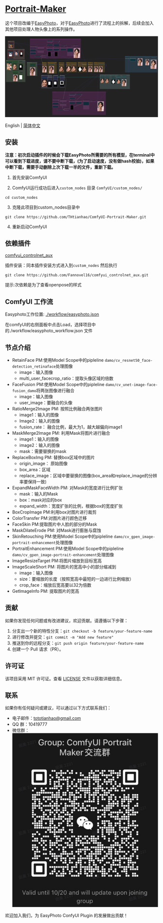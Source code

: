 # [Portrait-Maker](https://github.com/THtianhao/ComfyUI-Portrait-Maker)

这个项目改编于[EasyPhoto](https://github.com/aigc-apps/sd-webui-EasyPhoto)，对于[EasyPhoto](https://github.com/aigc-apps/sd-webui-EasyPhoto)进行了流程上的拆解，后续会加入其他项目处理人物头像上的系列操作。

![](./images/easyphoto.png)

English | [简体中文](./README_zh-CN.md)

## 安装

**注意：初次启动插件的时候会下载EasyPhoto所需要的所有模型，在terminal中可以看到下载进度，请不要中断下载，(为了启动速度，没有做hash校验)，如果中断下载，需要手动删除上次下载一半的文件，重新下载。**

1. 首先安装ComfyUI

2. ComfyUI运行成功后进入`custom_nodes` 目录 `ComfyUI/custom_nodes/`

```
cd custom_nodes
```

3. 克隆此项目到custom_nodes目录中

```
git clone https://github.com/THtianhao/ComfyUI-Portrait-Maker.git
```

4. 重新启动ComfyUI



## 依赖插件

[comfyui_controlnet_aux](https://github.com/Fannovel16/comfyui_controlnet_aux)

插件安装：同本插件安装方式进入到`custom_nodes` 然后执行

```
git clone https://github.com/Fannovel16/comfyui_controlnet_aux.git
```

提示:次依赖是为了查看openpose的样式

## ComfyUI 工作流

Easyphoto工作位置: [./workflow/easyphoto.json](./workflows/easyphoto.json )

在comfyUI的右侧面板中点击Load，选择项目中的./workflow/easyphoto_workflow.json 文件


## 节点介绍

* RetainFace PM:使用Model Scope中的pipleline `damo/cv_resnet50_face-detection_retinaface`处理图像
	* image：输入图像
	* multi_user_facecrop_ratio：提取头像区域的倍数
* FaceFusion PM:使用Model Scope中的pipleline `damo/cv_unet-image-face-fusion_damo`将两张图像进行融合
	* image：输入图像
	* user_image：要融合的头像
* RatioMerge2Image PM: 按照比例融合两张图片
	* image1：输入的图像
	* Image2：输入的图像
	* fusion_rate： 融合比例，最大为1，越大越偏向image1
* MaskMerge2Image PM: 利用Mask将图片进行融合
	* image1：输入的图像
	* image2：输入的图像
	* mask：需要替换的mask
* ReplaceBoxImg PM: 替换box区域中的图片
	* origin_image： 原始图像
	* box_area：区域
	* replace_image：区域中要替换的图像(box_area和replace_image的分辨率要保持一致)
* ExpandMaskFaceWidth PM: 对Mask的宽度进行比例扩张
	* mask：输入的Mask
	* box：mask对应的box
	* expand_width：宽度扩张的比例，根据box的宽度扩张
* BoxCropImage PM:利用box对图片进行裁剪
* ColorTransfer PM:对图片进行颜色迁移
* FaceSkin PM:提取图片中人脸的部分的Mask
* MaskDilateErode PM: 对Mask进行膨胀与腐蚀
* SkinRetouching PM:使用Model Scope中的pipleline `damo/cv_gpen_image-portrait-enhancement`处理图像
* PortraitEnhancement PM:使用Model Scope中的pipleline `damo/cv_gpen_image-portrait-enhancement`处理图像
* ImageResizeTarget PM:将图片缩放到目标宽高
* ImageScaleShort PM: 将图片的宽高中小的部分缩减到
	* image：输入图像
	* size：要缩放的长度（按照宽高中最短的一边进行比例缩放）
	* crop_face：缩放后宽高要以32为倍数
* GetImageInfo PM: 提取图片的宽高

## 贡献

如果你发现任何问题或有改进建议，欢迎贡献。请遵循以下步骤：

1. 分支出一个新的特性分支：`git checkout -b feature/your-feature-name`
2. 进行修改并提交：`git commit -m "Add new feature"`
3. 推送到你的远程分支：`git push origin feature/your-feature-name`
4. 创建一个 Pull 请求（PR）。

## 许可证

该项目采用 MIT 许可证。查看 [LICENSE](LICENSE) 文件以获取详细信息。

## 联系

如果你有任何疑问或建议，可以通过以下方式联系我们：

- 电子邮件：tototianhao@gmail.com
- QQ 群：10419777
- 微信群：![](./images/wechat.jpg)

欢迎加入我们，为 EasyPhoto ConfyUI Plugin 的发展做出贡献！
